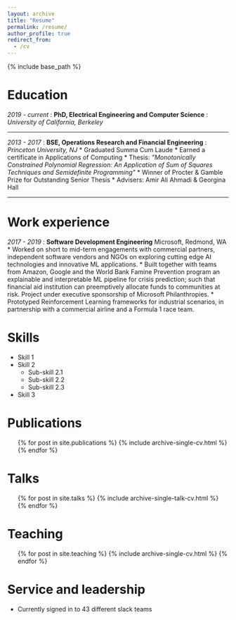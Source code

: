 ```yaml
---
layout: archive
title: "Resume"
permalink: /resume/
author_profile: true
redirect_from:
  - /cv
---
```


{% include base_path %}

Education
======
*2019 - current*
:   **PhD, Electrical Engineering and Computer Science** 
:   *University of California, Berkeley*
- - - 

*2013 - 2017*
:   **BSE, Operations Research and Financial Engineering** 
:   *Princeton University, NJ*
      * Graduated Summa Cum Laude
      * Earned a certificate in Applications of Computing
      * Thesis: *”Monotonically Constrained Polynomial Regression: An Application of Sum of Squares Techniques and Semidefinite Programming"*
      * Winner of Procter & Gamble Prize for Outstanding Senior Thesis
      * Advisers: Amir Ali Ahmadi & Georgina Hall
- - -

Work experience
======
*2017 - 2019*
:   **Software Development Engineering** Microsoft, Redmond, WA
      * Worked on short to mid-term engagements with commercial partners, independent software vendors and NGOs on exploring cutting edge AI technologies and innovative ML applications.
      * Built together with teams from Amazon, Google and the World Bank Famine Prevention program an explainable and interpretable ML pipeline for crisis prediction; such that financial aid institution can preemptively allocate funds to communities at risk. Project under executive sponsorship of Microsoft Philanthropies.
      * Prototyped Reinforcement Learning frameworks for industrial scenarios, in partnership with a commercial airline and a Formula 1 race team. 


Skills
======
* Skill 1
* Skill 2
  * Sub-skill 2.1
  * Sub-skill 2.2
  * Sub-skill 2.3
* Skill 3

Publications
======
  <ul>{% for post in site.publications %}
    {% include archive-single-cv.html %}
  {% endfor %}</ul>
  
Talks
======
  <ul>{% for post in site.talks %}
    {% include archive-single-talk-cv.html %}
  {% endfor %}</ul>
  
Teaching
======
  <ul>{% for post in site.teaching %}
    {% include archive-single-cv.html %}
  {% endfor %}</ul>
  
Service and leadership
======
* Currently signed in to 43 different slack teams
